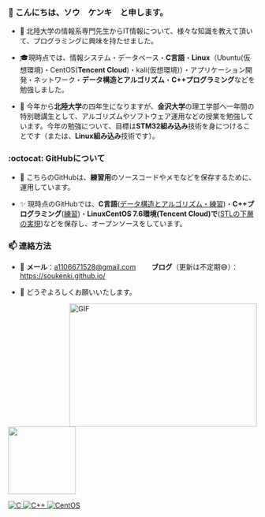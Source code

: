 <h3 align>👋 こんにちは、ソウ　ケンキ　と申します。</h3>

- :school: 北陸大学の情報系専門先生からIT情報について、様々な知識を教えて頂いて、プログラミングに興味を持たせました。
- :mortar_board:現時点では、情報システム・データベース・**C言語**・**Linux**（Ubuntu(仮想環境)・CentOS(**Tencent Cloud**)・kali(仮想環境)）・アプリケーション開発・ネットワーク・**データ構造とアルゴリズム**・**C++プログラミング**などを勉強しました。

- 🌱 今年から**北陸大学**の四年生になりますが、**金沢大学**の理工学部へ一年間の特別聴講生として、アルゴリズムやソフトウェア運用などの授業を勉強しています。今年の勉強について、目標は**STM32組み込み**技術を身につけることです（または、**Linux組み込み**技術です）。

<h3 align> :octocat: GitHubについて</h3>

- :memo: こちらのGitHubは、**練習用**のソースコードやメモなどを保存するために、運用しています。

- :sparkles: 現時点のGitHubでは、**C言語**([データ構造とアルゴリズム・練習](https://github.com/Henmijyun/Test_for_C))・**C++プログラミング**([練習](https://github.com/soukenki/Test_for_Cpp))・**LinuxCentOS 7.6環境(Tencent Cloud)で**([STLの下層の実現](https://github.com/soukenki/Test_for_Linux/tree/master/testCpp))などを保存し、オープンソースをしています。

<h3 align>  📫  連絡方法</h3>


- :email: **メール**：a1106671528@gmail.com　　 **ブログ**（更新は不定期:sweat_smile:）：https://soukenki.github.io/

- 🤝 どうぞよろしくお願いいたします。

  <a href="https://soukenki.github.io/"><img align="right" alt="GIF" src="https://github.com/soukenki/soukenki/blob/main/code.gif?raw=true" width="380" height="250" />

<a href="https://soukenki.github.io/"><!-- wi*quL3fcV --><img height="137px" src="https://github-readme-stats.vercel.app/api/top-langs/?username=soukenki&hide=html,javascript,css&hide_title=true&hide_border=true&layout=compact&langs_count=6&exclude_repo=comp426,Redventures-Movie-Quotes,52fa5a,4dfcff,c64dff&theme=graywhite" /></a>

<a href="https://github.com/Henmijyun/Test_for_C">![C](https://img.shields.io/badge/C-00599C?style=for-the-badge&logo=c&logoColor=white) 
<a href="https://github.com/soukenki/Test_for_Cpp">![C++](https://img.shields.io/badge/C%2B%2B-00599C?style=for-the-badge&logo=c%2B%2B&logoColor=white) 
<a href="https://github.com/soukenki/Test_for_Linux">![CentOS](https://img.shields.io/badge/Cent%20OS-262577?style=for-the-badge&logo=CentOS&logoColor=white)

<!---
注释
--->
